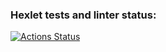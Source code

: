 ### Hexlet tests and linter status:
[![Actions Status](https://github.com/Vetal-Viktorovich/qa-engineer-project-85/actions/workflows/hexlet-check.yml/badge.svg)](https://github.com/Vetal-Viktorovich/qa-engineer-project-85/actions)